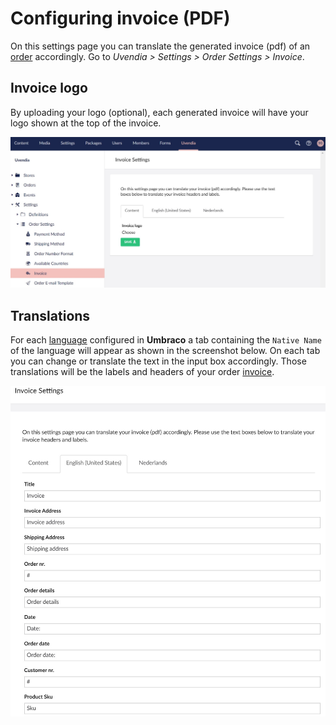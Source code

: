 # Configuring invoice (PDF)
On this settings page you can translate the generated invoice (pdf) of an [order](/orders/invoice.md) accordingly. Go to _Uvendia > Settings > Order Settings > Invoice_. 

## Invoice logo
By uploading your logo (optional), each generated invoice will have your logo shown at the top of the invoice.

![Configuring Invoice](../images/invoice-settings.jpg)

## Translations
For each [language](/settings/languages.md) configured in **Umbraco** a tab containing the ```Native Name``` of the language will appear as shown in the screenshot below. On each tab you can change or translate the text in the input box accordingly. Those translations will be the labels and headers of your order [invoice](/orders/invoice.md).

![Invoice Translation](../images/invoice-settings-lang.jpg ':size=600px')